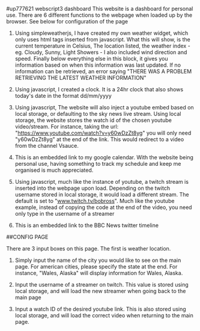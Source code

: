 #up777621 webscript3 dashboard
This website is a dashboard for personal use. There are 6 different functions to the webpage when loaded up by the browser. See below for configuration of the page

1. Using simpleweatherjs, I have created my own weather widget, which only uses html tags inserted from javascript. What this will show, is the current temperature in Celsius, The location listed, the weather index - eg. Cloudy, Sunny, Light Showers - I also included wind direction and speed. Finally below everything else in this block, it gives you information based on when this information was last updated. If no information can be retrieved, an error saying "THERE WAS A PROBLEM RETRIEVING THE LATEST WEATHER INFORMATION"

2. Using javascript, I created a clock. It is a 24hr clock that also shows today's date in the format dd/mm/yyyy

3. Using javascript, The website will also inject a youtube embed based on local storage, or defaulting to the sky news live stream. Using local storage, the website stores the watch id of the chosen youtube video/stream. For instance, taking the url: "https://www.youtube.com/watch?v=y60wDzZt8yg" you will only need "y60wDzZt8yg" at the end of the link. This would redirect to a video from the channel Vsauce.

4. This is an embedded link to my google calendar. With the website being personal use, having something to track my schedule and keep me organised is much appreciated.

5. Using javascript, much like the instance of youtube, a twitch stream is inserted into the webpage upon load. Depending on the twitch username stored in local storage, it would load a different stream. The default is set to "www.twitch.tv/bobross". Much like the youtube example, instead of copying the code at the end of the video, you need only type in the username of a streamer

6.  This is an embedded link to the BBC News twitter timeline

##CONFIG PAGE

There are 3 input boxes on this page. The first is weather location.

1. Simply input the name of the city you would like to see on the main page. For american cities, please specify the state at the end. For instance, "Wales, Alaska" will display information for Wales, Alaska.

2. Input the username of a streamer on twitch. This value is stored using local storage, and will load the new streamer when going back to the main page

3. Input a watch ID of the desired youtube link. This is also stored using local storage, and will load the correct video when returning to the main page.
